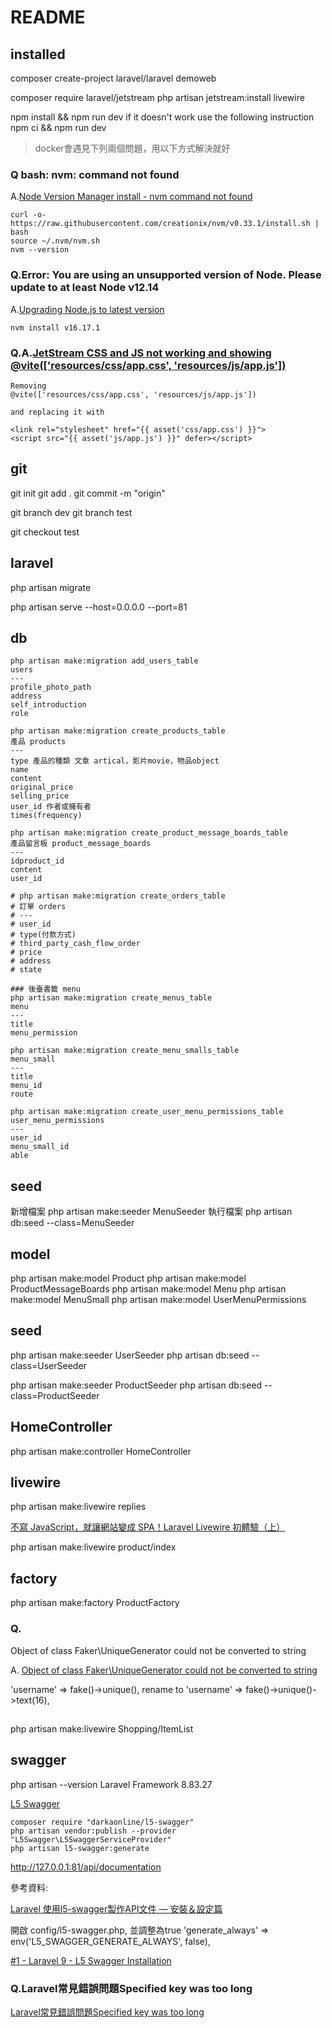 # README
## installed
composer create-project laravel/laravel demoweb

composer require laravel/jetstream
php artisan jetstream:install livewire

npm install && npm run dev
if it doesn't work
use the following instruction
npm ci && npm run dev
> docker會遇見下列兩個問題，用以下方式解決就好

### Q bash: nvm: command not found
A.[Node Version Manager install - nvm command not found](https://stackoverflow.com/questions/16904658/node-version-manager-install-nvm-command-not-found)

~~~
curl -o- https://raw.githubusercontent.com/creationix/nvm/v0.33.1/install.sh | bash
source ~/.nvm/nvm.sh
nvm --version
~~~

### Q.Error: You are using an unsupported version of Node. Please update to at least Node v12.14
A.[Upgrading Node.js to latest version](https://stackoverflow.com/questions/10075990/upgrading-node-js-to-latest-version)
~~~
nvm install v16.17.1
~~~

### Q.A.[JetStream CSS and JS not working and showing @vite(['resources/css/app.css', 'resources/js/app.js'])](https://stackoverflow.com/questions/73180945/jetstream-css-and-js-not-working-and-showing-viteresources-css-app-css-re)

~~~
Removing 
@vite(['resources/css/app.css', 'resources/js/app.js'])

and replacing it with

<link rel="stylesheet" href="{{ asset('css/app.css') }}">
<script src="{{ asset('js/app.js') }}" defer></script>
~~~

## git
git init
git add .
git commit -m "origin"

git branch dev
git branch test

git checkout test

## laravel

php artisan migrate

php artisan serve --host=0.0.0.0 --port=81

## db

~~~
php artisan make:migration add_users_table
users
---
profile_photo_path
address
self_introduction
role

php artisan make:migration create_products_table
產品 products
---
type 產品的種類 文章 artical，影片movie，物品object
name
content
original_price
selling_price
user_id 作者或擁有者
times(frequency)

php artisan make:migration create_product_message_boards_table
產品留言板 product_message_boards
---
idproduct_id
content
user_id

# php artisan make:migration create_orders_table
# 訂單 orders
# ---
# user_id
# type(付款方式)
# third_party_cash_flow_order
# price
# address
# state

### 後臺書籤 menu
php artisan make:migration create_menus_table
menu
---
title
menu_permission

php artisan make:migration create_menu_smalls_table
menu_small
---
title
menu_id
route

php artisan make:migration create_user_menu_permissions_table
user_menu_permissions
---
user_id
menu_small_id
able

~~~
## seed

新增檔案
php artisan make:seeder MenuSeeder
執行檔案
php artisan db:seed --class=MenuSeeder

## model
php artisan make:model Product
php artisan make:model ProductMessageBoards
php artisan make:model Menu
php artisan make:model MenuSmall
php artisan make:model UserMenuPermissions

## seed
php artisan make:seeder UserSeeder
php artisan db:seed --class=UserSeeder

php artisan make:seeder ProductSeeder
php artisan db:seed --class=ProductSeeder

## HomeController

php artisan make:controller HomeController

## livewire
php artisan make:livewire replies

[不寫 JavaScript，就讓網站變成 SPA！Laravel Livewire 初體驗（上）](https://docfunc.com/posts/35/%E4%B8%8D%E5%AF%AB-javascript%E5%B0%B1%E8%AE%93%E7%B6%B2%E7%AB%99%E8%AE%8A%E6%88%90-spalaravel-livewire-%E5%88%9D%E9%AB%94%E9%A9%97%E4%B8%8A-post)

php artisan make:livewire product/index

## factory
php artisan make:factory ProductFactory

### Q.
Object of class Faker\UniqueGenerator could not be converted to string

A.
[Object of class Faker\UniqueGenerator could not be converted to string](https://stackoverflow.com/questions/73775777/object-of-class-faker-uniquegenerator-could-not-be-converted-to-string)

'username' => fake()->unique(),
rename to
'username' => fake()->unique()->text(16),

## 

php artisan make:livewire Shopping/ItemList

## swagger
php artisan --version
Laravel Framework 8.83.27

[L5 Swagger](https://github.com/DarkaOnLine/L5-Swagger)

~~~
composer require "darkaonline/l5-swagger"
php artisan vendor:publish --provider "L5Swagger\L5SwaggerServiceProvider"
php artisan l5-swagger:generate
~~~

http://127.0.0.1:81/api/documentation


參考資料:

[Laravel 使用l5-swagger製作API文件 — 安裝＆設定篇](https://dtl625.medium.com/laravel-%E4%BD%BF%E7%94%A8l5-swagger%E8%A3%BD%E4%BD%9Capi%E6%96%87%E4%BB%B6-%E5%AE%89%E8%A3%9D-%E8%A8%AD%E5%AE%9A%E7%AF%87-241d751e079)

開啟 config/l5-swagger.php, 並調整為true
'generate_always' => env('L5_SWAGGER_GENERATE_ALWAYS', false),


[#1 - Laravel 9 - L5 Swagger Installation](https://www.youtube.com/watch?v=sODdVdIk90c)


### Q.Laravel常見錯誤問題Specified key was too long
[Laravel常見錯誤問題Specified key was too long](https://blog.vvtitan.com/2019/05/laravel%E5%B8%B8%E8%A6%8B%E9%8C%AF%E8%AA%A4%E5%95%8F%E9%A1%8Cspecified-key-was-too-long/)